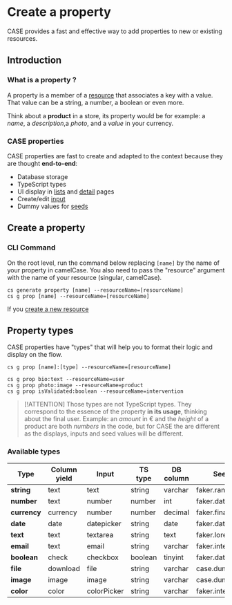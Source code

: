 # Create a property

CASE provides a fast and effective way to add properties to new or existing resources.

## Introduction

### What is a property ?

A property is a member of a [resource](resources/create-a-resource.md) that associates a key with a value. That value can be a string, a number, a boolean or even more.

Think about a **product** in a store, its property would be for example: a _name_, a _description_,a _photo_, and a _value_ in your currency.

### CASE properties

CASE properties are fast to create and adapted to the context because they are thought **end-to-end**:

- Database storage
- TypeScript types
- UI display in [lists](list/list.md) and [detail](detail/detail.md) pages
- Create/edit [input](elements/inputs.md)
- Dummy values for [seeds](resources/database-seeder)

## Create a property

### CLI Command

On the root level, run the command below replacing `[name]` by the name of your property in camelCase. You also need to pass the "resource" argument with the name of your resource (singular, camelCase).

```
cs generate property [name] --resourceName=[resourceName]
cs g prop [name] --resourceName=[resourceName]
```

If you [create a new resource](resources/create-a-resource.md)

## Property types

CASE properties have "types" that will help you to format their logic and display on the flow.

```
cs g prop [name]:[type] --resourceName=[resourceName]

cs g prop bio:text --resourceName=user
cs g prop photo:image --resourceName=product
cs g prop isValidated:boolean --resourceName=intervention
```

> [!ATTENTION]
> Those types are not TypeScript types. They correspond to the essence of the property **in its usage**, thinking about the final user. Example: an _amount_ in € and the _height_ of a product are both _numbers_ in the code, but for CASE the are different as the displays, inputs and seed values will be different.

### Available types

| Type         | Column yield | Input       | TS type | DB column | Seed function            | DTO Validator   |
| ------------ | ------------ | ----------- | ------- | --------- | ------------------------ | --------------- |
| **string**   | text         | text        | string  | varchar   | faker.random.word()      | @IsString()     |
| **number**   | text         | number      | number  | int       | faker.datatype.number()  | @IsNumber()     |
| **currency** | currency     | number      | number  | decimal   | faker.finance.amount()   | @IsNumber()     |
| **date**     | date         | datepicker  | string  | date      | faker.date.past()        | @IsDateString() |
| **text**     | text         | textarea    | string  | text      | faker.lorem.paragraphs() | @IsString()     |
| **email**    | text         | email       | string  | varchar   | faker.internet.email()   | @IsEmail()      |
| **boolean**  | check        | checkbox    | boolean | tinyint   | faker.datatype.boolean() | @IsBoolean()    |
| **file**     | download     | file        | string  | varchar   | case.dummyFile()         | @IsString()     |
| **image**    | image        | image       | string  | varchar   | case.dummyImage()        | @IsString()     |
| **color**    | color        | colorPicker | string  | varchar   | faker.internet.color()   | @IsString()     |
